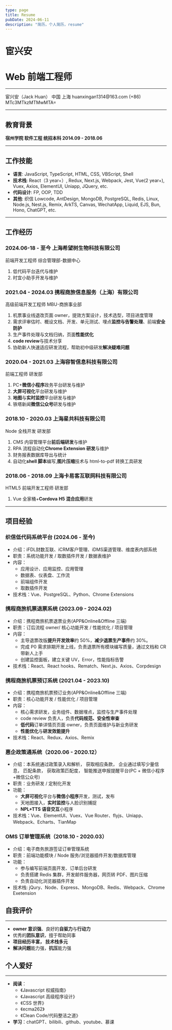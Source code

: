 ```yaml
---
type: page
title: Resume
pubDate: 2024-06-11
description: "简历，个人简历，resume"
---
```


# 宦兴安

# Web 前端工程师

---

<div className="flex flex-row flex-wrap justify-between align-center">
  <span className="w-1/2">宦兴安（Jack Huan）</span>
  <span className="w-1/2">中国 上海</span>
  <span className="w-1/2">huanxingan1314@163.com</span>
  <span className="w-1/2">(+86) MTc3MTkzMTMwMTA=</span>
</div>

---

## 教育背景

**宿州学院 软件工程 统招本科 2014.09 - 2018.06**

---

## 工作技能

- **语言**: JavaScript, TypeScript, HTML, CSS, VBScript, Shell
- **技术栈**: React（3 year+）, Redux, Next.js, Webpack, Jest, Vue(2 year+), Vuex, Axios, ElementUI, Uniapp, JQuery, etc.
- **代码设计**: FP, OOP, TDD
- **其他**: 织信 Lowcode, AntDesign, MongoDB, PostgreSQL, Redis, Linux, Node.js, Nest.js, Remix, ArkTS, Canvas, WechatApp, Liquid, EJS, Bun, Hono, ChatGPT, etc.

---

## **工作经历**

### **2024.06-18 - 至今** 上海希望树生物科技有限公司

前端开发工程师 综合管理部-数据中心

1. 低代码平台迭代与维护
2. 时宜小助手开发与维护

### **2021.04 - 2024.03** 携程商旅信息服务（上海）有限公司

高级前端开发工程师 MBU-商旅事业部

1. 机票事业线退改页面 owner，提效方案设计，技术选型，项目进度管理
2. 需求评审估时、概设文档、开发、单元测试、埋点**监控与告警处理**、前端**安全防护**
3. 生产事件处理与文档归纳，页面**性能优化**
4. **code review**与技术分享
5. 协助新人快速适应研发流程，帮助初中级研发**解决疑难问题**

### **2020.04 - 2021.03** 上海容智信息科技有限公司

前端工程师 研发部

1. PC+**微信小程序**政务平台研发与维护
2. **大屏可视化**平台研发与维护
3. **地图**与**实时监控**平台研发与维护
4. 铁塔新闻**微信公众号**研发与维护

### **2018.10 - 2020.03 上海星共科技有限公司**

Node 全栈开发 研发部

1. CMS 内容管理平台**前后端研发**与维护
2. RPA 流程自动化**Chrome Extension 研发**与维护
3. 财务报表数据库导出与统计
4. 自动化**shell 脚本**编写,**图片压缩**技术与 html-to-pdf 转换工具研发

### 2018.06 - 2018.09 上海卡易客互联网科技有限公司

HTML5 前端开发工程师 研发部

1. Vue 全家桶+**Cordova** **H5 混合应用**研发

---

## 项目经验

### 织信低代码系统平台 (2024.06 - 至今)

- 介绍：iFDL财数互联、iCRM客户管理、iDMS渠道管理、维度表内部系统
- 职责：系统功能开发 / 取数插件开发 / 数据表维护
- 内容：
  - 应用设计、应用监控、应用管理
  - 数据表、仪表盘、工作流
  - 前端组件开发
  - 取数插件开发
- 技术栈：Vue、PostgreSQL、Python、Chrome Extensions

### 携程商旅机票退票系统 (2023.09 - 2024.02)

- 介绍：携程商旅机票退票业务(APP&Online&Offline 三端)
- 职责：订后流程 owner/ 核心功能开发 / 性能优化 / 项目管理
- 内容：
  - 主导退票改版**提升开发效率**约 50%，**减少退票生产事件**约 30%。
  - 完成 P0 需求排期开发上线，负责退票所有模块编写质量，通过文档和 CR 带新人上手
  - 创建监控面板，建立关键 UV，Error，性能指标告警
- 技术栈：React、React hooks、Rematch、Next.js、Axios、Corpdesign

### 携程商旅机票预订系统 (2021.04 - 2023.10)

- 介绍：携程商旅机票预订业务(APP&Online&Offline 三端)
- 职责：核心功能开发 / 性能优化 / 项目管理
- 内容：
  - 核心需求研发，业务组件、数据埋点，监控与生产事件处理
  - code review 负责人，负责**代码规范、安全性审查**
  - **低代码**订单详情页页面 owner，负责页面维护与新业务研发
  - **性能优化**与**研发效能提升**
- 技术栈：React、Redux、Axios、Remix

### 惠企政策通系统（2020.06 - 2020.12）

- 介绍：本系统通过政策录入和解析， 获取相应条款， 企业通过填写少量信息， 匹配条款， 获取政策匹配度， 智能推送申报提醒平台(PC + 微信小程序+微信公众号)
- 职责：业务研发 / 定制化开发
- 功能：
  - **大屏可视化**平台与**微信小程序**开发，测试，发布
  - 天地图接入，**实时监控**与人脸识别捕捉
  - **NPL+TTS 语音交互**小程序
- 技术栈：Vue、ElementUI、Vuex、Vue Router、flyjs、Uniapp、Webpack、Echarts、TianMap

### OMS 订单管理系统（2018.10 - 2020.03）

- 介绍：电子商务旅游签证订单管理系统
- 职责：前端功能模块 / Node 服务/浏览器插件开发/数据库管理
- 功能：
  - 参与编写前端页面开发、订单后台研发
  - 负责搭建 Redis 集群，开发邮件服务器，网页转 PDF、图片压缩
  - 负责自动化浏览器插件开发
- 技术栈: jQury、Node、Express、MongoDB、Redis、Webpack、Chrome Exetension

## 自我评价

---

- **owner 意识强**、良好的**自驱力**与**行动力**
- 优秀的**团队意识**，擅于帮助同事
- **项目经历丰富， 技术栈多元**
- **解决问题**能力强，**抗压**能力强

## 个人爱好

---

- **阅读**：
  - 《Javascript 权威指南》
  - 《Javascript 高级程序设计》
  - 《CSS 世界》
  - 《ecma262》
  - 《Clean Code/代码整洁之道》
- **学习**：chatGPT、bilibili、github、youtube、慕课

